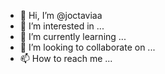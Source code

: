 - 👋 Hi, I’m @joctaviaa
- 👀 I’m interested in ...
- 🌱 I’m currently learning ...
- 💞️ I’m looking to collaborate on ...
- 📫 How to reach me ...

<!---
joctaviaa/joctaviaa is a ✨ special ✨ repository because its `README.md` (this file) appears on your GitHub profile.
You can click the Preview link to take a look at your changes.
--->
